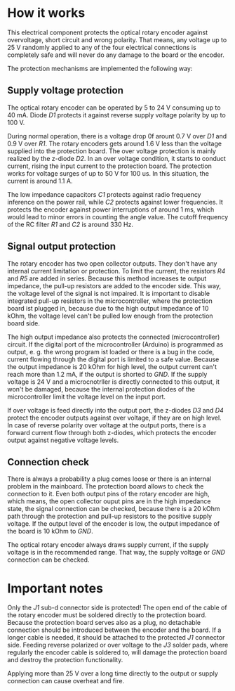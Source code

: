 
# How it works

This electrical component protects the optical rotary encoder against overvoltage, short circuit and wrong polarity. That means, any voltage up to 25 V randomly applied to any of the four electrical connections is completely safe and will never do any damage to the board or the encoder.

The protection mechanisms are implemented the following way:

## Supply voltage protection

The optical rotary encoder can be operated by 5 to 24 V consuming up to 40 mA. Diode _D1_ protects it against reverse supply voltage polarity by up to 100 V.

During normal operation, there is a voltage drop 0f arount 0.7 V over _D1_ and 0.9 V over _R1_. The rotary encoders gets around 1.6 V less than the voltage supplied into the protection board. The over voltage protection is mainly realized by the z-diode _D2_. In an over voltage condition, it starts to conduct current, rising the input current to the protection board. The protection works for voltage surges of up to 50 V for 100 us. In this situation, the current is around 1.1 A.

The low impedance capacitors _C1_ protects against radio frequency inference on the power rail, while _C2_ protects against lower frequencies. It protects the encoder against power interruptions of around 1 ms, which would lead to minor errors in counting the angle value. The cutoff frequency of the RC filter _R1_ and _C2_ is around 330 Hz.

## Signal output protection

The rotary encoder has two open collector outputs. They don't have any internal current limitation or protection. To limit the current, the resistors _R4_ and _R5_ are added in series. Because this method increases te output impedance, the pull-up resistors are added to the encoder side. This way, the voltage level of the signal is not impaired. It is important to disable integrated pull-up resistors in the microcontroller, where the protection board ist plugged in, because due to the high output impedance of 10 kOhm, the voltage level can't be pulled low enough from the protection board side.

The high output impedance also protects the connected (microcontroller) circuit. If the digital port of the microcontroller (Arduino) is programmed as output, e. g. the wrong program ist loaded or there is a bug in the code, current flowing through the digital port is limited to a safe value. Because the output impedance is 20 kOhm for high level, the output current can't reach more than 1.2 mA, if the output is shorted to _GND_. If the supply voltage is 24 V and a microcnotrller is directly connected to this output, it won't be damaged, because the internal protection diodes of the microcontroller limit the voltage level on the input port.

If over voltage is feed directly into the output port, the z-diodes _D3_ and _D4_ protect the encoder outputs against over voltage, if they are on high level. In case of reverse polarity over voltage at the output ports, there is a forward current flow through both z-diodes, which protects the encoder output against negative voltage levels.

## Connection check 

There is always a probability a plug comes loose or there is an internal problem in the mainboard. The protection board allows to check the connection to it. Even both output pins of the rotary encoder are high, which means, the open collector ouput pins are in the high impedance state, the signal connection can be checked, because there is a 20 kOhm path through the protection and pull-up resistors to the positive supply voltage. If the output level of the encoder is low, the output impedance of the board is 10 kOhm to _GND_.

The optical rotary encoder always draws supply current, if the supply voltage is in the recommended range. That way, the supply voltage or _GND_ connection can be checked.


# Important notes

Only the _J1_ sub-d connector side is protected! The open end of the cable of the rotary encoder must be soldered directly to the protection board. Because the protection board serves also as a plug, no detachable connection should be introduced between the encoder and the board. If a longer cable is needed, it should be attached to the protected _J1_ connector side. Feeding reverse polarized or over voltage to the _J3_ solder pads, where regularly the encoder cable is soldered to, will damage the protection board and destroy the protection functionality.

Applying more than 25 V over a long time directly to the output or supply connection can cause overheat and fire.


